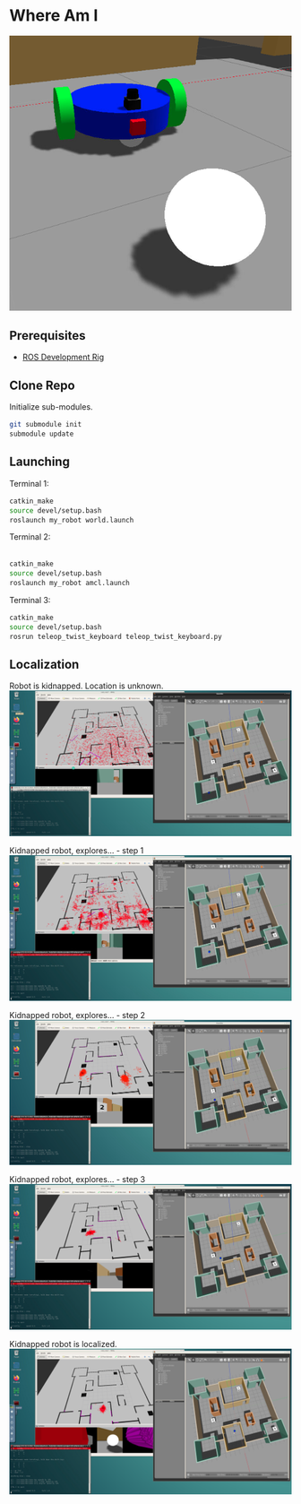 # Where Am I

![The Robot](https://github.com/miharothl/lab-robotics/blob/master/project-03-where-am-i/images/the_robot.png?raw=true)

## Prerequisites

* [ROS Development Rig](https://github.com/miharothl/nvidia-docker-novnc)

## Clone Repo

Initialize sub-modules.

``` bash
git submodule init
submodule update
```

## Launching

Terminal 1:

``` bash
catkin_make
source devel/setup.bash
roslaunch my_robot world.launch
```

Terminal 2:
``` bash

catkin_make
source devel/setup.bash
roslaunch my_robot amcl.launch
```

Terminal 3:
``` bash
catkin_make
source devel/setup.bash
rosrun teleop_twist_keyboard teleop_twist_keyboard.py
```

## Localization

Robot is kidnapped. Location is unknown.
![Kidnapped Robot Step 1](https://github.com/miharothl/lab-robotics/blob/master/project-03-where-am-i/images/kidnapped_robot_1.png?raw=true)

Kidnapped robot, explores... - step 1 
![Kidnapped Robot Step 2](https://github.com/miharothl/lab-robotics/blob/master/project-03-where-am-i/images/kidnapped_robot_2.png?raw=true)

Kidnapped robot, explores... - step 2 
![Kidnapped Robot Step 3](https://github.com/miharothl/lab-robotics/blob/master/project-03-where-am-i/images/kidnapped_robot_3.png?raw=true)

Kidnapped robot, explores... - step 3 
![Kidnapped Robot Step 4](https://github.com/miharothl/lab-robotics/blob/master/project-03-where-am-i/images/kidnapped_robot_4.png?raw=true)

Kidnapped robot is localized.
![Kidnapped Robot Step 5](https://github.com/miharothl/lab-robotics/blob/master/project-03-where-am-i/images/kidnapped_robot_5.png?raw=true)
